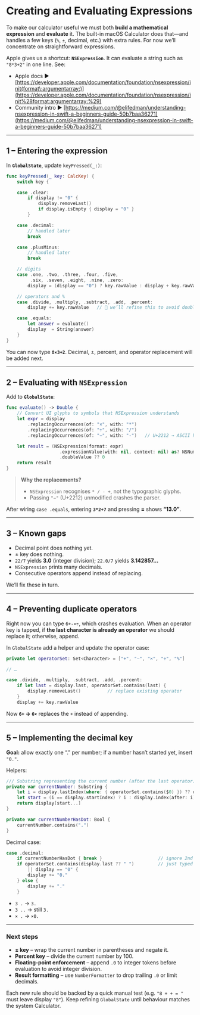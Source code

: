 # Creating and Evaluating Expressions

To make our calculator useful we must both **build a mathematical expression** and **evaluate** it. The built-in macOS Calculator does that—and handles a few keys (`%`, `±`, decimal, etc.) with extra rules. For now we’ll concentrate on straightforward expressions.

Apple gives us a shortcut: **`NSExpression`**. It can evaluate a string such as `"8*3+2"` in one line. See:

* Apple docs ▶︎ [https://developer.apple.com/documentation/foundation/nsexpression/init(format\:argumentarray:)](https://developer.apple.com/documentation/foundation/nsexpression/init%28format:argumentarray:%29)
* Community intro ▶︎ [https://medium.com/@elifedman/understanding-nsexpression-in-swift-a-beginners-guide-50b7baa36271](https://medium.com/@elifedman/understanding-nsexpression-in-swift-a-beginners-guide-50b7baa36271)

---

## 1 – Entering the expression

In **`GlobalState`**, update `keyPressed(_:)`:

```swift
func keyPressed(_ key: CalcKey) {
    switch key {

    case .clear:
        if display != "0" {
            display.removeLast()
            if display.isEmpty { display = "0" }
        }

    case .decimal:
        // handled later
        break

    case .plusMinus:
        // handled later
        break

    // digits
    case .one, .two, .three, .four, .five,
         .six, .seven, .eight, .nine, .zero:
        display = (display == "0") ? key.rawValue : display + key.rawValue

    // operators and %
    case .divide, .multiply, .subtract, .add, .percent:
        display += key.rawValue   // 🔧 we’ll refine this to avoid double-operators

    case .equals:
        let answer = evaluate()
        display  = String(answer)
    }
}
```

You can now type **`8×3+2`**. Decimal, ±, percent, and operator replacement will be added next.

---

## 2 – Evaluating with `NSExpression`

Add to **`GlobalState`**:

```swift
func evaluate() -> Double {
    // Convert UI glyphs to symbols that NSExpression understands
    let expr = display
        .replacingOccurrences(of: "×", with: "*")
        .replacingOccurrences(of: "÷", with: "/")
        .replacingOccurrences(of: "−", with: "-")   // U+2212 → ASCII hyphen

    let result = (NSExpression(format: expr)
                    .expressionValue(with: nil, context: nil) as? NSNumber)?
                    .doubleValue ?? 0
    return result
}
```

> **Why the replacements?**
>
> * `NSExpression` recognises `* / - +`, not the typographic glyphs.
> * Passing `"−"` (U+2212) unmodified crashes the parser.

After wiring `case .equals`, entering **`3*2+7`** and pressing **=** shows **“13.0”**.

---

## 3 – Known gaps

* Decimal point does nothing yet.
* ± key does nothing.
* `22/7` yields **3.0** (integer division); `22.0/7` yields **3.142857…**
* `NSExpression` prints many decimals.
* Consecutive operators append instead of replacing.

We’ll fix these in turn.

---

## 4 – Preventing duplicate operators

Right now you can type `6+-×÷`, which crashes evaluation.
When an operator key is tapped, if **the last character is already an operator** we should replace it; otherwise, append.

In `GlobalState` add a helper and update the operator case:

```swift
private let operatorSet: Set<Character> = ["+", "−", "×", "÷", "%"]

// …

case .divide, .multiply, .subtract, .add, .percent:
    if let last = display.last, operatorSet.contains(last) {
        display.removeLast()          // replace existing operator
    }
    display += key.rawValue
```

Now **`6+` → `6×`** replaces the `+` instead of appending.

---

## 5 – Implementing the decimal key

**Goal:** allow exactly one “.” per number; if a number hasn’t started yet, insert `"0."`.

Helpers:

```swift
/// Substring representing the current number (after the last operator)
private var currentNumber: Substring {
    let i = display.lastIndex(where: { operatorSet.contains($0) }) ?? display.startIndex
    let start = (i == display.startIndex) ? i : display.index(after: i)
    return display[start...]
}

private var currentNumberHasDot: Bool {
    currentNumber.contains(".")
}
```

Decimal case:

```swift
case .decimal:
    if currentNumberHasDot { break }                     // ignore 2nd dot
    if operatorSet.contains(display.last ?? " ")         // just typed an operator
        || display == "0" {
        display += "0."
    } else {
        display += "."
    }
```

* `3 .` → `3.`
* `3 ..` → still `3.`
* `× .` → `×0.`

---

### Next steps

* **± key** – wrap the current number in parentheses and negate it.
* **Percent key** – divide the current number by 100.
* **Floating-point enforcement** – append `.0` to integer tokens before evaluation to avoid integer division.
* **Result formatting** – use `NumberFormatter` to drop trailing `.0` or limit decimals.

Each new rule should be backed by a quick manual test (e.g. `"8 + + = "` must leave display `"8"`). Keep refining `GlobalState` until behaviour matches the system Calculator.
